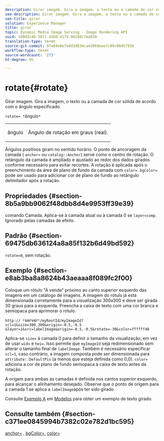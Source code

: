 ```yaml
---
description: Girar imagem. Gira a imagem, o texto ou a camada de cor sólida de acordo com o ângulo especificado.
seo-description: Girar imagem. Gira a imagem, o texto ou a camada de cor sólida de acordo com o ângulo especificado.
seo-title: girar
solution: Experience Manager
title: girar
topic: Dynamic Media Image Serving - Image Rendering API
uuid: 160d3c4b-3871-43bd-a17d-96198c7ea839
translation-type: tm+mt
source-git-commit: 97a84e8e7edd3d834ca42069eae7c09c00d57938
workflow-type: tm+mt
source-wordcount: '273'
ht-degree: 0%

---
```



# rotate{#rotate}

Girar imagem. Gira a imagem, o texto ou a camada de cor sólida de acordo com o ângulo especificado.

`rotate= *`ângulo`*`

<table id="simpletable_5531ED4C2099411DB404657E12B05314"> 
 <tr class="strow"> 
  <td class="stentry"> <p><span class="varname"> ângulo</span> </p> </td> 
  <td class="stentry"> <p>Ângulo de rotação em graus (real). </p></td> 
 </tr> 
</table>

Ângulos positivos giram no sentido horário. O ponto de ancoragem da camada ( `anchor=` ou `catalog::Anchor`) serve como o centro de rotação. O retângulo da camada é ampliado e ajustado ao redor dos dados girados conforme necessário para evitar recortes. A rotação é aplicada após o preenchimento da área de plano de fundo da camada com `color=`. `bgColor=` pode ser usado para adicionar cor de plano de fundo ao retângulo delimitador após a rotação.

## Propriedades {#section-8b5a9bb9062f48dbb8d4e9953ff39e39}

comando Camada. Aplica-se à camada atual ou à camada 0 se `layer=comp`. Ignorado pelas camadas de efeito.

## Padrão {#section-69475db636124a8a85f132b6d49bd592}

`rotate=0`, sem rotação.

## Exemplo {#section-e8ab3ba8a8624b43aeaaa8f089fc2f00}

Coloque um rótulo &quot;À venda&quot; próximo ao canto superior esquerdo das imagens em um catálogo de imagens. A imagem do rótulo já está dimensionada corretamente para a visualização 300x300 e deve ser girada 30 graus para a esquerda. Preencha a caixa de texto com uma cor branca e semiopaca para aprimorar o rótulo.

`http:// *`server`*/myRootId/myImageId?scl=1&size=300,300&origin=-0.5,-0.5 &layer=1&src=labelImage&origin=-0.5,-0.5&rotate=-30&color=ffffff40`

Aplica-se `size=` à camada 0 para definir o tamanho da visualização, em vez de usar `wid=` e `hei=`. Isso permite que `myImageId` seja redimensionado sem alterar o tamanho final de `labelImage`. Também é necessário especificar `scl=1`, caso contrário, a imagem composta pode ser dimensionada para `attribute::DefaultPix` (a menos que esteja definida como 0,0). `color=` adiciona a cor de plano de fundo semiopaca à caixa de texto antes da rotação.

A origem para ambas as camadas é definida nos cantos superior esquerdo, para alcançar o alinhamento desejado. Observe que o ponto de origem para a camada 1 se aplica a `labelImage`após ter sido girado.

Consulte [Exemplo A](../../../../../is-api/http-ref/image-serving-api-ref/c-http-protocol-reference/c-templates/r-example-a.md#reference-c78ea82e8a1646738e764fa6685dfbac) em [Modelos](../../../../../is-api/http-ref/image-serving-api-ref/c-http-protocol-reference/c-templates/c-templates.md#concept-3cd2d2adae0e41b2979b9640244d4d3e) para obter um exemplo de texto girado.

## Consulte também {#section-c371ee0845994b7382c02e782d1bc595}

[anchor=](../../../../../is-api/http-ref/image-serving-api-ref/c-http-protocol-reference/c-command-reference/r-anchor.md#reference-6661e548ab284b82828d8d94c8ddeb7c) ,  [bgColor=](../../../../../is-api/http-ref/image-serving-api-ref/c-http-protocol-reference/c-command-reference/r-bgcolor.md#reference-441371ba4ef54fe781887c5ae448f6ab),  [color=](/help/aem-is-ir-api/is-api/http-ref/image-serving-api-ref/c-http-protocol-reference/c-data-types/r-is-http-color.md)

